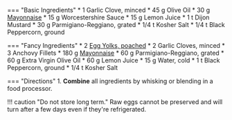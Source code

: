 === "Basic Ingredients"
    * 1 Garlic Clove, minced
    * 45 g Olive Oil
    * 30 g [Mayonnaise](mayonnaise.md)
    * 15 g Worcestershire Sauce
    * 15 g Lemon Juice
    * 1 t Dijon Mustard
    * 30 g Parmigiano-Reggiano, grated
    * 1/4 t Kosher Salt
    * 1/4 t Black Peppercorn, ground

=== "Fancy Ingredients"
    * 2 [Egg Yolks, poached](../../../entrees/eggs/poached-eggs.md)
    * 2 Garlic Cloves, minced
    * 3 Anchovy Fillets
    * 180 g [Mayonnaise](mayonnaise.md)
    * 60 g Parmigiano-Reggiano, grated
    * 60 g Extra Virgin Olive Oil
    * 60 g Lemon Juice
    * 15 g Water, cold
    * 1 t Black Peppercorn, ground
    * 1/4 t Kosher Salt

=== "Directions"
    1. **Combine** all ingredients by whisking or blending in a food processor.

!!! caution "Do not store long term."
    Raw eggs cannot be preserved and will turn after a few days even if they're refrigerated.

[^1]:
    Martin, Ali. ["Caesar Dressing."](https://www.gimmesomeoven.com/caesar-dressing-recipe/). *Gimme Some Oven.* 2 September 2020.
[^2]:
    Mitzewich, John. ["Caesar Salad Dressing."](https://www.thespruceeats.com/caesar-salad-dressing-recipe-101888) *The Spruce Eats.* 14 April 2020.
[^3]:
    Schecter, Anita. ["Grilled Caesar Salad."](https://www.thespruceeats.com/grilled-caesar-salad-4589073) *The Spruce Eats.* 13 September 2019.
